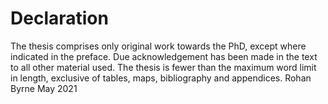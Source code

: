 # Declaration
The thesis comprises only original work towards the PhD, except where indicated in the preface. Due acknowledgement has been made in the text to all other material used. The thesis is fewer than the maximum word limit in length, exclusive of tables, maps, bibliography and appendices.
Rohan Byrne
May 2021